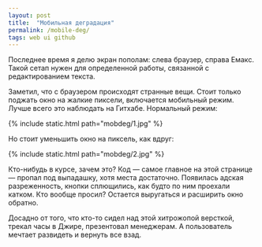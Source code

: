 ```yaml
---
layout: post
title:  "Мобильная деградация"
permalink: /mobile-deg/
tags: web ui github
---
```


Последнее время я делю экран пополам: слева браузер, справа Емакс. Такой сетап нужен для определенной работы, связанной с редактированием текста.

Заметил, что с браузером происходят странные вещи. Стоит только поджать окно на жалкие пиксели, включается мобильный режим. Лучше всего это наблюдать на Гитхабе. Нормальный режим:

{% include static.html path="mobdeg/1.jpg" %}

Но стоит уменьшить окно на пиксель, как вдруг:

{% include static.html path="mobdeg/2.jpg" %}

Кто-нибудь в курсе, зачем это? Код — самое главное на этой странице — пропал под выпадашку, хотя места достаточно. Появилась адская разреженность, кнопки сплющились, как будто по ним проехали катком. Кто вообще просил? Остается выругаться и расширить окно обратно.

Досадно от того, что кто-то сидел над этой хитрожопой версткой, трекал часы в Джире, презентовал менеджерам. А пользователь мечтает развидеть и вернуть все взад.
